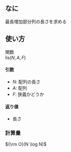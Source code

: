 ﻿
## なに
最長増加部分列の長さを求める  

## 使い方
関数  
lis($N, A, F$)

#### 引数
- $N$: 配列の長さ  
- $A$: 配列  
- $F$: 狭義かどうか  

#### 返り値
- 長さ  

### 計算量
${\rm O}(N \log N)$  

